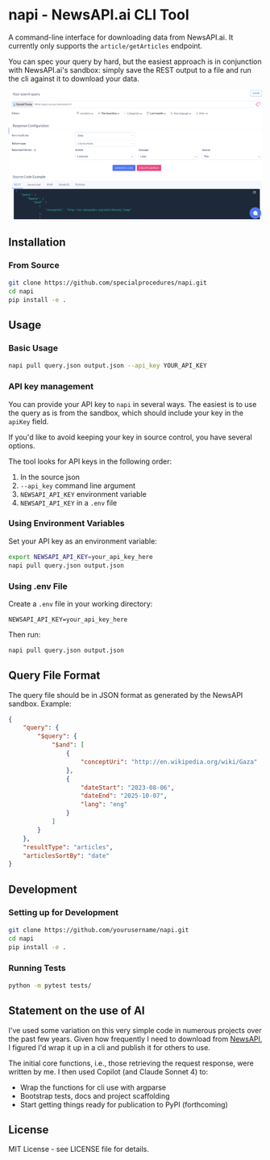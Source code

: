 # napi - NewsAPI.ai CLI Tool

A command-line interface for downloading data from NewsAPI.ai. It currently only supports the `article/getArticles` endpoint.

You can spec your query by hard, but the easiest approach is in conjunction with NewsAPI.ai's sandbox: simply save the REST output to a file and run the cli against it to download your data.

![NewsAPI.ai sandbox](<docs/img/sandbox.png>)

## Installation

### From Source
```bash
git clone https://github.com/specialprocedures/napi.git
cd napi
pip install -e .
```

## Usage

### Basic Usage
```bash
napi pull query.json output.json --api_key YOUR_API_KEY
```

### API key management
You can provide your API key to `napi` in several ways. The easiest is to use the query as is from the sandbox, which should include your key in the `apiKey` field.

If you'd like to avoid keeping your key in source control, you have several options.

The tool looks for API keys in the following order:
1. In the source json
2. `--api_key` command line argument
3. `NEWSAPI_API_KEY` environment variable
4. `NEWSAPI_API_KEY` in a `.env` file


### Using Environment Variables
Set your API key as an environment variable:
```bash
export NEWSAPI_API_KEY=your_api_key_here
napi pull query.json output.json
```

### Using .env File
Create a `.env` file in your working directory:
```
NEWSAPI_API_KEY=your_api_key_here
```

Then run:
```bash
napi pull query.json output.json
```

## Query File Format

The query file should be in JSON format as generated by the NewsAPI sandbox. Example:

```json
{
    "query": {
        "$query": {
            "$and": [
                {
                    "conceptUri": "http://en.wikipedia.org/wiki/Gaza"
                },
                {
                    "dateStart": "2023-08-06",
                    "dateEnd": "2025-10-07",
                    "lang": "eng"
                }
            ]
        }
    },
    "resultType": "articles",
    "articlesSortBy": "date"
}
```

## Development

### Setting up for Development
```bash
git clone https://github.com/yourusername/napi.git
cd napi
pip install -e .
```

### Running Tests
```bash
python -m pytest tests/
```

## Statement on the use of AI
I've used some variation on this very simple code in numerous projects over the past few years. Given how frequently I need to download from [NewsAPI](newsapi.ai), I figured I'd wrap it up in a cli and publish it for others to use.

The initial core functions, i.e., those retrieving the request response, were written by me. I then used Copilot (and Claude Sonnet 4) to:
- Wrap the functions for cli use with argparse
- Bootstrap tests, docs and project scaffolding
- Start getting things ready for publication to PyPI (forthcoming)

## License

MIT License - see LICENSE file for details.
